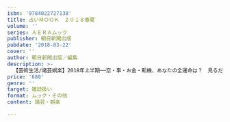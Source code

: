```yaml
---
isbn: '9784022727138'
title: 占いＭＯＯＫ　２０１８春夏
volume: ''
series: ＡＥＲＡムック
publisher: 朝日新聞出版
pubdate: '2018-03-22'
cover: ''
author: 朝日新聞出版／編集
description: >-
  【芸術生活/諸芸娯楽】2018年上半期──恋・事・お金・転機、あなたの全運命は？　見るだけで幸運がやってくる「世界のパワースポット」「HAPPY部屋風水」「引きの強い女になる」などなど。人気占い師が集結して、運命を変える開運を大特集。
price: '680'
genre: ''
target: 雑誌扱い
format: ムック・その他
content: 諸芸・娯楽

---
```

